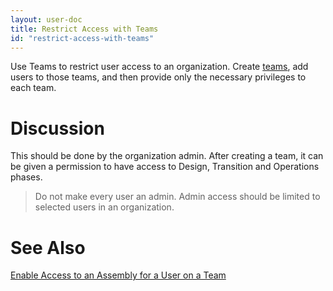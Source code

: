 ```yaml
---
layout: user-doc
title: Restrict Access with Teams
id: "restrict-access-with-teams"
---
```


Use Teams to restrict user access to an organization. Create <a href="/documentation/user/how-to/create-a-team-in-an-organization.html">teams</a>, add users to those teams, and then provide only the necessary privileges to each team.

# Discussion

This should be done by the organization admin. After creating a team, it can be given a permission to have access to Design, Transition and Operations phases.

> Do not make every user an admin. Admin access should be limited to selected users in an organization.

# See Also

<a href="/documentation/user/how-to/enable-access-to-assembly-for-user-on-team.html">Enable Access to an Assembly for a User on a Team</a>
